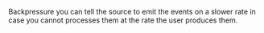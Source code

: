 

Backpressure
you can tell the source to emit the events on a slower rate in case you cannot processes them at the rate the user produces them.